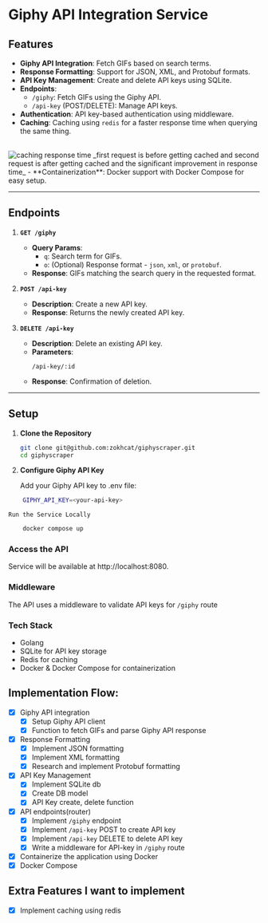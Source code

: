 # Giphy API Integration Service  

## Features  
- **Giphy API Integration**: Fetch GIFs based on search terms.  
- **Response Formatting**: Support for JSON, XML, and Protobuf formats.
- **API Key Management**: Create and delete API keys using SQLite.  
- **Endpoints**:  
  - `/giphy`: Fetch GIFs using the Giphy API.  
  - `/api-key` (POST/DELETE): Manage API keys.  
- **Authentication**: API key-based authentication using middleware.
- **Caching**: Caching using `redis` for a faster response time when querying the same thing.
<br>
<img src="https://i.postimg.cc/63dQWTGs/241019-22h29m00s-screenshot.png" alt="caching response time">
_first request is before getting cached and second request is after getting cached and the significant improvement in response time_
- **Containerization**: Docker support with Docker Compose for easy setup.

---

## Endpoints  

1. **`GET /giphy`**  
   - **Query Params**:  
     - `q`: Search term for GIFs.  
     - `o`: (Optional) Response format - `json`, `xml`, or `protobuf`.  
   - **Response**: GIFs matching the search query in the requested format.  

2. **`POST /api-key`**  
   - **Description**: Create a new API key.  
   - **Response**: Returns the newly created API key.

3. **`DELETE /api-key`**  
   - **Description**: Delete an existing API key.  
   - **Parameters**:  
     ```
     /api-key/:id
     ```
   - **Response**: Confirmation of deletion.

---

## Setup  

1. **Clone the Repository**  
   ```bash
   git clone git@github.com:zokhcat/giphyscraper.git
   cd giphyscraper

2. **Configure Giphy API Key**

    Add your Giphy API key to .env file:

```bash
    GIPHY_API_KEY=<your-api-key>
```
    Run the Service Locally

```bash
    docker compose up
```
### Access the API
  Service will be available at http://localhost:8080.

### Middleware

The API uses a middleware to validate API keys for `/giphy` route

### Tech Stack

  - Golang
  - SQLite for API key storage
  - Redis for caching
  - Docker & Docker Compose for containerization


## Implementation Flow:
- [x] Giphy API integration
  - [x] Setup Giphy API client
  - [x] Function to fetch GIFs and parse Giphy API response
- [x] Response Formatting
  - [x] Implement JSON formatting
  - [x] Implement XML formatting
  - [x] Research and implement Protobuf formatting
- [x] API Key Management
  - [x] Implement SQLite db
  - [x] Create DB model
  - [x] API Key create, delete function
- [x] API endpoints(router)
  - [x] Implement `/giphy` endpoint
  - [x] Implement `/api-key` POST to create API key
  - [x] Implement `/api-key` DELETE to delete API key
  - [x] Write a middleware for API-key in `/giphy` route
- [x] Containerize the application using Docker
- [x] Docker Compose

## Extra Features I want to implement
- [x] Implement caching using redis